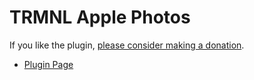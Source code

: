 # TRMNL Apple Photos

If you like the plugin, [please consider making a donation](https://buy.polar.sh/polar_cl_I7pc5Mh2nCfQk3cyLow5mxm6qg0ncpb3Ru8bu0qRKzy).

* [Plugin Page](https://usetrmnl.com/plugin_settings/new?keyname=apple_photos)

